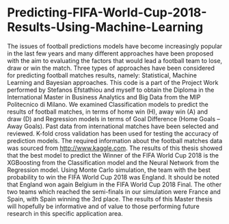 # Predicting-FIFA-World-Cup-2018-Results-Using-Machine-Learning
The issues of football predictions models have become increasingly popular in the last few years and many different approaches have been proposed with the aim to evaluating the factors that would lead a football team to lose, draw or win the match. Three types of approaches have been considered for predicting football matches results, namely: Statistical, Machine Learning and Bayesian approaches.  This code is a part of the Project Work performed by Stefanos Efstathiou and myself to obtain the Diploma in the International Master in Business Analytics and Big Data from the MIP Politecnico di Milano. We examined Classification models to predict the results of football matches, in terms of home win (H), away win (A) and draw (D) and Regression models   in terms of Goal Difference (Home Goals – Away Goals).  Past data from international matches have been selected and reviewed. K-fold cross validation has been used for testing the accuracy of prediction models.  The required information about the football matches data was sourced from http://www.kaggle.com. The results of this thesis showed that the best model to predict the Winner of the FIFA World Cup 2018 is the XGBoosting from the Classification model and the Neural Network from the Regression model. Using Monte Carlo simulation, the team with the best probability to win the FIFA World Cup 2018 was England. It should be noted that England won again Belgium in the FIFA World Cup 2018 Final. The other two teams which reached the semi-finals in our simulation were France and Spain, with Spain winning the 3rd place. The results of this Master thesis will hopefully be informative and of value to those performing future research in this specific application area.

